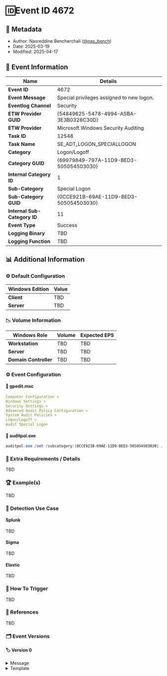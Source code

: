 # 🆔Event ID 4672

## 📝 Metadata

- Author: Nasreddine Bencherchali ([@nas_bench](https://x.com/nas_bench))
- Date: 2025-03-19
- Modified: 2025-04-17

## 📄 Event Information

| Name | Details |
|--|--|
| **Event ID** | 4672 |
| **Event Message** | Special privileges assigned to new logon. |
| **Eventlog Channel** | Security |
| **ETW Provider GUID** | {54849625-5478-4994-A5BA-3E3B0328C30D} |
| **ETW Provider** | Microsoft Windows Security Auditing |
| **Task ID** | 12548 |
| **Task Name** | SE_ADT_LOGON_SPECIALLOGON |
| **Category** | Logon/Logoff |
| **Category GUID** | {69979849-797A-11D9-BED3-505054503030} |
| **Internal Category ID** | 1 |
| **Sub-Category** | Special Logon |
| **Sub-Category GUID** | {0CCE921B-69AE-11D9-BED3-505054503030} |
| **Internal Sub-Category ID** | 11 |
| **Event Type** | Success |
| **Logging Binary** | TBD |
| **Logging Function** | TBD |

## 📊 Additional Information

### ⚙️ Default Configuration

| Windows Edition | Value |
|--|--|
| **Client** | TBD |
| **Server** | TBD |

### 📉 Volume Information

| Windows Role | Volume | Expected EPS |
|--|--|--|
| **Workstation** | TBD | TBD |
| **Server** | TBD | TBD |
| **Domain Controller** | TBD | TBD |

### ⚙️ Event Configuration

#### 🔧 gpedit.msc

```yml
Computer Configuration >
Windows Settings >
Security Settings >
Advanced Audit Policy Configuration >
System Audit Policies >
Logon/Logoff >
Audit Special Logon
```

#### 🔧 auditpol.exe

```powershell
auditpol.exe /set /subcategory:{0CCE921B-69AE-11D9-BED3-505054503030} /success:enable /failure:enable
```

### 📌 Extra Requirements / Details

TBD

### 🏆 Example(s)

TBD

### 🔎 Detection Use Case

#### Splunk

TBD

#### Sigma

TBD

#### Elastic

TBD

### 🎯 How To Trigger

TBD

### 🔗 References

TBD

### 🗂️ Event Versions

#### 🏷️ Version 0

<details>
    <summary>Message</summary>

```xml
TBD
```
</details>

<details>
    <summary>Template</summary>

```xml
TBD
```
</details>
